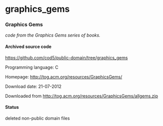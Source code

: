 # graphics_gems #

### Graphics Gems ###

*code from the Graphics Gems series of books.*

#### Archived source code ####
https://github.com/cod5/public-domain/tree/graphics_gems

Programming language: C

Homepage: http://tog.acm.org/resources/GraphicsGems/

Download date: 21-07-2012

Downloaded from http://tog.acm.org/resources/GraphicsGems/allgems.zip

#### Status ####
deleted non-public domain files

